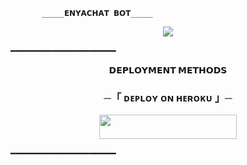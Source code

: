            _____𝗘𝗡𝗬𝗔𝗖𝗛𝗔𝗧 𝗕𝗢𝗧_____
<p align="center">
  <img src="https://graph.org/file/82042038f5a55b2e1f7dc.jpg">
</p>
  ━━━━━━━━━━━━━━━━━━━━
   
<p align="center">
<b>𝗗𝗘𝗣𝗟𝗢𝗬𝗠𝗘𝗡𝗧 𝗠𝗘𝗧𝗛𝗢𝗗𝗦</b>
</p>

<h3 align="center">
    ─「 ᴅᴇᴩʟᴏʏ ᴏɴ ʜᴇʀᴏᴋᴜ 」─
</h3>

<p align="center"><a href="https://dashboard.heroku.com/new?template=https://github.com/CuteBacchaXD/ENYACHAT_BOT"> <img src="https://img.shields.io/badge/Deploy%20On%20Heroku-green?style=for-the-badge&logo=heroku" width="220" height="38.45"/></a></p>

  ━━━━━━━━━━━━━━━━━━━━
